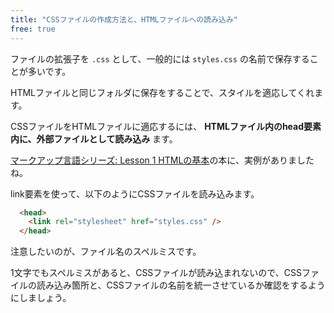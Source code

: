 ```yaml
---
title: "CSSファイルの作成方法と、HTMLファイルへの読み込み"
free: true
---
```


ファイルの拡張子を `.css` として、一般的には `styles.css` の名前で保存することが多いです。

HTMLファイルと同じフォルダに保存をすることで、スタイルを適応してくれます。

CSSファイルをHTMLファイルに適応するには、 **HTMLファイル内のhead要素内に、外部ファイルとして読み込み** ます。

[マークアップ言語シリーズ: Lesson 1 HTMLの基本](https://zenn.dev/arisa_dev/books/markup-lesson1)の本に、実例がありましたね。

link要素を使って、以下のようにCSSファイルを読み込みます。

```html
  <head>
    <link rel="stylesheet" href="styles.css" />
  </head>
```

注意したいのが、ファイル名のスペルミスです。

1文字でもスペルミスがあると、CSSファイルが読み込まれないので、CSSファイルの読み込み箇所と、CSSファイルの名前を統一させているか確認をするようにしましょう。